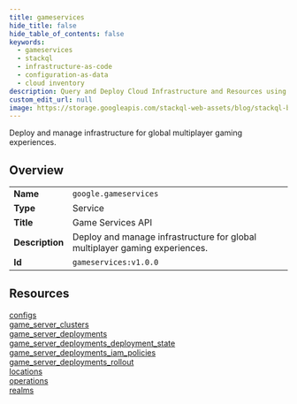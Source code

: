 ```yaml
---
title: gameservices
hide_title: false
hide_table_of_contents: false
keywords:
  - gameservices
  - stackql
  - infrastructure-as-code
  - configuration-as-data
  - cloud inventory
description: Query and Deploy Cloud Infrastructure and Resources using SQL
custom_edit_url: null
image: https://storage.googleapis.com/stackql-web-assets/blog/stackql-blog-post-featured-image.png
---
```

Deploy and manage infrastructure for global multiplayer gaming experiences.  
    

## Overview
<table><tbody>
<tr><td><b>Name</b></td><td><code>google.gameservices</code></td></tr>
<tr><td><b>Type</b></td><td>Service</td></tr>
<tr><td><b>Title</b></td><td>Game Services API</td></tr>
<tr><td><b>Description</b></td><td>Deploy and manage infrastructure for global multiplayer gaming experiences.</td></tr>
<tr><td><b>Id</b></td><td><code>gameservices:v1.0.0</code></td></tr>
</tbody></table>

## Resources
<div class="row">
<div class="providerDocColumn">
<a href="/providers/google/gameservices/configs/">configs</a><br />
<a href="/providers/google/gameservices/game_server_clusters/">game_server_clusters</a><br />
<a href="/providers/google/gameservices/game_server_deployments/">game_server_deployments</a><br />
<a href="/providers/google/gameservices/game_server_deployments_deployment_state/">game_server_deployments_deployment_state</a><br />
<a href="/providers/google/gameservices/game_server_deployments_iam_policies/">game_server_deployments_iam_policies</a><br />
</div>
<div class="providerDocColumn">
<a href="/providers/google/gameservices/game_server_deployments_rollout/">game_server_deployments_rollout</a><br />
<a href="/providers/google/gameservices/locations/">locations</a><br />
<a href="/providers/google/gameservices/operations/">operations</a><br />
<a href="/providers/google/gameservices/realms/">realms</a><br />
</div>
</div>

